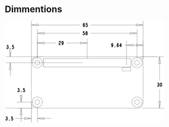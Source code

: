 # Dimmentions

<img src="https://raw.githubusercontent.com/butter-robotics/Butter.MAS.HardwareWiki/master/resources/Dynamixel_X_Zero_Mechanical.png" class="img-fluid my-2" alt="Mechanical Dimmentions">